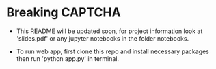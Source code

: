 # Breaking CAPTCHA

* This README will be updated soon, for project information look at 'slides.pdf' or any jupyter notebooks in the folder notebooks.

* To run web app, first clone this repo and install necessary packages then run 'python app.py' in terminal.
